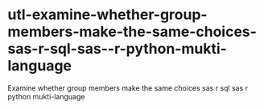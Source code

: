 # utl-examine-whether-group-members-make-the-same-choices-sas-r-sql-sas--r-python-mukti-language
Examine whether group members make the same choices sas r sql sas  r python mukti-language 
